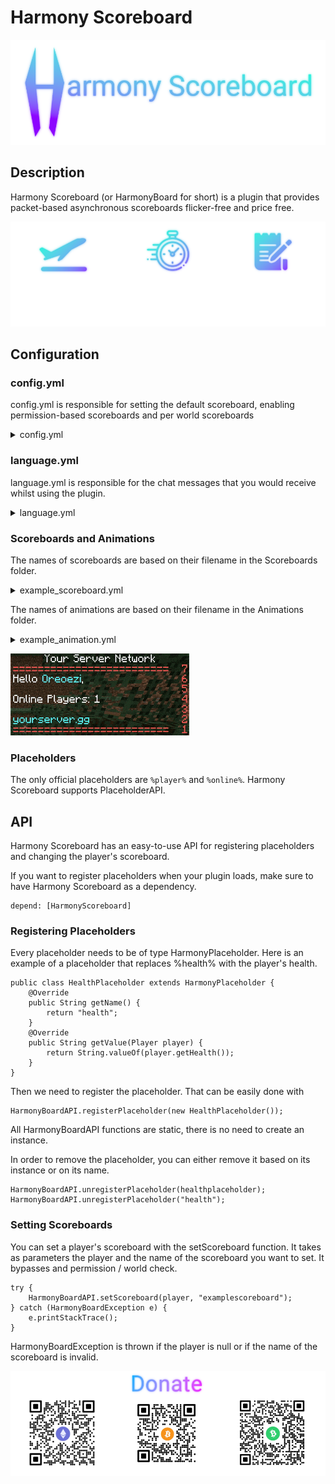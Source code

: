 # Harmony Scoreboard
![Alt text](https://github.com/HarmonyPlugins/HarmonyBoard/blob/main/images/hboard_logo.png?raw=true "Title")
## Description

Harmony Scoreboard (or HarmonyBoard for short) is a plugin that provides packet-based asynchronous scoreboards flicker-free and price free.

![Alt text](https://github.com/HarmonyPlugins/HarmonyBoard/blob/main/images/hboard_showcase.png?raw=true "Title")

## Configuration


### config.yml

config.yml is responsible for setting the default scoreboard, enabling permission-based scoreboards and per world scoreboards

<details>
  <summary>config.yml</summary>
    enable_default_scoreboard: true
    default_scoreboard: "default"

    enable_restricted_scoreboards: false
    restricted_scoreboards:
      scoreboard2: "permission.for.scoreboard2"

    enable_perworld_scoreboards: false
    world_scoreboards: 
      scoreboardworld: "world"
      scoreboardend: "world_the_end"
    scoreboard_update_rate: 1
</details>

### language.yml

language.yml is responsible for the chat messages that you would receive whilst using the plugin.

<details>
  <summary>language.yml</summary>

    prefix: "&f[&bHarmony&f]"
    messages:
    error:
        nonplayer: "You must be a player to run this command."
        no_permission: "You do not have the required permission to perform this command."
        invalid_command: "The command you were trying to perform does not exist."
        invalid_arguments: "Please provide the right arguments for the command."
        invalid_player: "Player does not exist or is not online."
      admin:
        reloaded: "Config successfully reloaded."

</details>

### Scoreboards and Animations

The names of scoreboards are based on their filename in the Scoreboards folder.
<details>
  <summary>example_scoreboard.yml</summary>

    title: "Your Server Network"
    lines:
    - "a%default%a" #Animations have the placeholder a%animation_name%a
    - "Hello &b%player%&f,"
    - " "
    - "Online Players: %online%"
    - "  "
    - "&byourserver.gg"
    - "a%default%a "
</details>


The names of animations are based on their filename in the Animations folder.
<details>
  <summary>example_animation.yml</summary>

      delay: 5 #number of ticks until the next line
      lines:
       - "&a========================="
       - "&b========================="
       - "&c========================="
</details>

![Alt text](https://github.com/HarmonyPlugins/HarmonyBoard/blob/main/images/showcasegif.gif?raw=true "Title")

### Placeholders

The only official placeholders are ```%player%``` and ```%online%```. Harmony Scoreboard supports PlaceholderAPI.

## API

Harmony Scoreboard has an easy-to-use API for registering placeholders and changing the player's scoreboard.

If you want to register placeholders when your plugin loads, make sure to have Harmony Scoreboard as a dependency.

```
depend: [HarmonyScoreboard]
```

### Registering Placeholders

Every placeholder needs to be of type HarmonyPlaceholder. Here is an example of a placeholder that replaces %health% with the player's health.

```
public class HealthPlaceholder extends HarmonyPlaceholder {
	@Override
	public String getName() {
		return "health";
	}
	@Override
	public String getValue(Player player) {
		return String.valueOf(player.getHealth());
	}
}
```

Then we need to register the placeholder. That can be easily done with

```
HarmonyBoardAPI.registerPlaceholder(new HealthPlaceholder());
```

All HarmonyBoardAPI functions are static, there is no need to create an instance.

In order to remove the placeholder, you can either remove it based on its instance or on its name.

```
HarmonyBoardAPI.unregisterPlaceholder(healthplaceholder);
HarmonyBoardAPI.unregisterPlaceholder("health");
```

### Setting Scoreboards

You can set a player's scoreboard with the setScoreboard function. It takes as parameters the player and the name of the scoreboard you want to set. It bypasses and permission / world check.

```
try {
	HarmonyBoardAPI.setScoreboard(player, "examplescoreboard");
} catch (HarmonyBoardException e) {
	e.printStackTrace();
}
```

HarmonyBoardException is thrown if the player is null or if the name of the scoreboard is invalid.

![Alt text](https://github.com/HarmonyPlugins/HarmonyBoard/blob/main/images/donation_addresses.png?raw=true "Title")